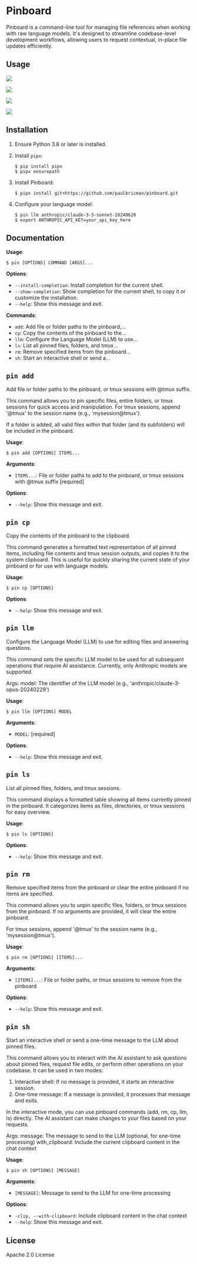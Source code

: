 # Pinboard

Pinboard is a command-line tool for managing file references when working with raw language models. It's designed to streamline codebase-level development workflows, allowing users to request contextual, in-place file updates efficiently.

## Usage

![](/media/basics.png)

![](/media/demo.png)

![](/media/tmux.png)

![](/media/interactive.png)

## Installation

1. Ensure Python 3.8 or later is installed.

2. Install `pipx`:
   ```
   $ pip install pipx
   $ pipx ensurepath
   ```

3. Install Pinboard:
   ```
   $ pipx install git+https://github.com/paulbricman/pinboard.git
   ```

4. Configure your language model:
   ```
   $ pin llm anthropic/claude-3-5-sonnet-20240620
   $ export ANTHROPIC_API_KEY=your_api_key_here
   ```

## Documentation

**Usage**:

```console
$ pin [OPTIONS] COMMAND [ARGS]...
```

**Options**:

* `--install-completion`: Install completion for the current shell.
* `--show-completion`: Show completion for the current shell, to copy it or customize the installation.
* `--help`: Show this message and exit.

**Commands**:

* `add`: Add file or folder paths to the pinboard,...
* `cp`: Copy the contents of the pinboard to the...
* `llm`: Configure the Language Model (LLM) to use...
* `ls`: List all pinned files, folders, and tmux...
* `rm`: Remove specified items from the pinboard...
* `sh`: Start an interactive shell or send a...

## `pin add`

Add file or folder paths to the pinboard, or tmux sessions with @tmux suffix.

This command allows you to pin specific files, entire folders, or tmux sessions for quick access and manipulation.
For tmux sessions, append '@tmux' to the session name (e.g., 'mysession@tmux').

If a folder is added, all valid files within that folder (and its subfolders) will be included in the pinboard.

**Usage**:

```console
$ pin add [OPTIONS] ITEMS...
```

**Arguments**:

* `ITEMS...`: File or folder paths to add to the pinboard, or tmux sessions with @tmux suffix  [required]

**Options**:

* `--help`: Show this message and exit.

## `pin cp`

Copy the contents of the pinboard to the clipboard.

This command generates a formatted text representation of all pinned items,
including file contents and tmux session outputs, and copies it to the system clipboard.
This is useful for quickly sharing the current state of your pinboard or for use with language models.

**Usage**:

```console
$ pin cp [OPTIONS]
```

**Options**:

* `--help`: Show this message and exit.

## `pin llm`

Configure the Language Model (LLM) to use for editing files and answering questions.

This command sets the specific LLM model to be used for all subsequent operations that require AI assistance.
Currently, only Anthropic models are supported.

Args:
    model: The identifier of the LLM model (e.g., 'anthropic/claude-3-opus-20240229')

**Usage**:

```console
$ pin llm [OPTIONS] MODEL
```

**Arguments**:

* `MODEL`: [required]

**Options**:

* `--help`: Show this message and exit.

## `pin ls`

List all pinned files, folders, and tmux sessions.

This command displays a formatted table showing all items currently pinned in the pinboard.
It categorizes items as files, directories, or tmux sessions for easy overview.

**Usage**:

```console
$ pin ls [OPTIONS]
```

**Options**:

* `--help`: Show this message and exit.

## `pin rm`

Remove specified items from the pinboard or clear the entire pinboard if no items are specified.

This command allows you to unpin specific files, folders, or tmux sessions from the pinboard.
If no arguments are provided, it will clear the entire pinboard.

For tmux sessions, append '@tmux' to the session name (e.g., 'mysession@tmux').

**Usage**:

```console
$ pin rm [OPTIONS] [ITEMS]...
```

**Arguments**:

* `[ITEMS]...`: File or folder paths, or tmux sessions to remove from the pinboard

**Options**:

* `--help`: Show this message and exit.

## `pin sh`

Start an interactive shell or send a one-time message to the LLM about pinned files.

This command allows you to interact with the AI assistant to ask questions about pinned files,
request file edits, or perform other operations on your codebase. It can be used in two modes:
1. Interactive shell: If no message is provided, it starts an interactive session.
2. One-time message: If a message is provided, it processes that message and exits.

In the interactive mode, you can use pinboard commands (add, rm, cp, llm, ls) directly.
The AI assistant can make changes to your files based on your requests.

Args:
    message: The message to send to the LLM (optional, for one-time processing)
    with_clipboard: Include the current clipboard content in the chat context

**Usage**:

```console
$ pin sh [OPTIONS] [MESSAGE]
```

**Arguments**:

* `[MESSAGE]`: Message to send to the LLM for one-time processing

**Options**:

* `-clip, --with-clipboard`: Include clipboard content in the chat context
* `--help`: Show this message and exit.

## License

Apache 2.0 License